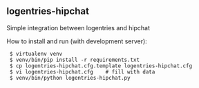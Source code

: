 logentries-hipchat
------------------
Simple integration between logentries and hipchat

How to install and run (with development server):

     $ virtualenv venv
     $ venv/bin/pip install -r requirements.txt
     $ cp logentries-hipchat.cfg.template logentries-hipchat.cfg
     $ vi logentries-hipchat.cfg    # fill with data
     $ venv/bin/python logentries-hipchat.py

